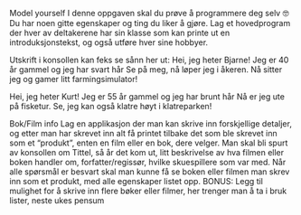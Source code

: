 Model yourself
I denne oppgaven skal du prøve å programmere deg selv 🤓 Du har noen gitte egenskaper og ting du liker å gjøre. Lag et hovedprogram der hver av deltakerene har sin klasse som kan printe ut en introduksjonstekst, og også utføre hver sine hobbyer.

Utskrift i konsollen kan feks se sånn her ut: 
Hei, jeg heter Bjarne! Jeg er 40 år gammel og jeg har svart hår
Se på meg, nå løper jeg i åkeren.
Nå sitter jeg og gamer litt farmingsimulator!

Hei, jeg heter Kurt! Jeg er 55 år gammel og jeg har brunt hår
Nå er jeg ute på fisketur.
Se, jeg kan også klatre høyt i klatreparken!


Bok/Film info
Lag en applikasjon der man kan skrive inn forskjellige detaljer, og etter man har skrevet inn alt få printet tilbake det som ble skrevet inn som et “produkt”, enten en film eller en bok, dere velger.
Man skal bli spurt av konsollen om Tittel, så år det kom ut, litt beskrivelse av hva filmen eller boken handler om, forfatter/regissør, hvilke skuespillere som var med.
Når alle spørsmål er besvart skal man kunne få se boken eller filmen man skrev inn som et produkt, med alle egenskaper listet opp.
BONUS:
Legg til mulighet for å skrive inn flere bøker eller filmer, her trenger man å ta i bruk lister, neste ukes pensum
